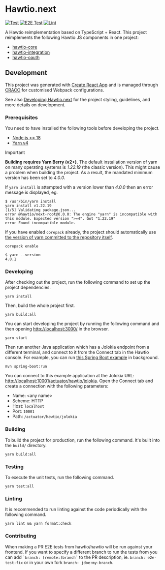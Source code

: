 # Hawtio.next

[![Test](https://github.com/hawtio/hawtio-next/actions/workflows/test.yml/badge.svg?branch=1.0.x)](https://github.com/hawtio/hawtio-next/actions/workflows/test.yml)
[![E2E Test](https://github.com/hawtio/hawtio-next/actions/workflows/e2e-test.yml/badge.svg?branch=1.0.x)](https://github.com/hawtio/hawtio-next/actions/workflows/e2e-test.yml)
[![Lint](https://github.com/hawtio/hawtio-next/actions/workflows/lint.yml/badge.svg?branch=1.0.x)](https://github.com/hawtio/hawtio-next/actions/workflows/lint.yml)

A Hawtio reimplementation based on TypeScript + React.
This project reimplements the following Hawtio JS components in one project:

- [hawtio-core](https://github.com/hawtio/hawtio-core)
- [hawtio-integration](https://github.com/hawtio/hawtio-integration)
- [hawtio-oauth](https://github.com/hawtio/hawtio-oauth)

## Development

This project was generated with [Create React App](https://create-react-app.dev/) and is managed through [CRACO](https://craco.js.org/) for customised Webpack configurations.

See also [Developing Hawtio.next](./docs/developing.md) for the project styling, guidelines, and more details on development.

### Prerequisites

You need to have installed the following tools before developing the project.

- [Node.js >= 18](https://nodejs.org/en/)
- [Yarn v4](https://yarnpkg.com/getting-started/install)

<!-- prettier-ignore -->
> [!IMPORTANT]
> **Building requires Yarn Berry (v2+).**
> The default installation version of yarn on many operating systems is _1.22.19_ (the classic version). This might cause a problem when building the project. As a result, the mandated minimum version has been set to _4.0.0_.
>
> If `yarn install` is attempted with a version lower than _4.0.0_ then an error message is displayed, eg.
>
> ```console
> $ /usr/bin/yarn install
> yarn install v1.22.19
> [1/5] Validating package.json...
> error @hawtio/next-root@0.0.0: The engine "yarn" is incompatible with this module. Expected version ">=4". Got "1.22.19"
> error Found incompatible module.
> ```
>
> If you have enabled `corepack` already, the project should automatically use [the version of yarn committed to the repository itself](.yarn/releases/yarn-4.0.1.cjs).
>
> ```console
> corepack enable
> ```
>
> ```console
> $ yarn --version
> 4.0.1
> ```

### Developing

After checking out the project, run the following command to set up the project dependencies.

```console
yarn install
```

Then, build the whole project first.

```console
yarn build:all
```

You can start developing the project by running the following command and then opening <http://localhost:3000/> in the browser.

```console
yarn start
```

Then run another Java application which has a Jolokia endpoint from a different terminal, and connect to it from the Connect tab in the Hawtio console. For example, you can run [this Spring Boot example](https://github.com/hawtio/hawtio/tree/main/examples/springboot) in background.

```console
mvn spring-boot:run
```

You can connect to this example application at the Jolokia URL: <http://localhost:10001/actuator/hawtio/jolokia>. Open the Connect tab and create a connection with the following parameters:

- Name: \<any name\>
- Scheme: HTTP
- Host: `localhost`
- Port: `10001`
- Path: `/actuator/hawtio/jolokia`

### Building

To build the project for production, run the following command. It's built into the `build/` directory.

```console
yarn build:all
```

### Testing

To execute the unit tests, run the following command.

```console
yarn test:all
```

### Linting

It is recommended to run linting against the code periodically with the following command.

```console
yarn lint && yarn format:check
```

### Contributing

When making a PR E2E tests from hawtio/hawtio will be run against your frontend.
If you want to specify a different branch to run the tests from you can add
`` `branch: [remote:]branch` `` to the PR description, ie. `branch: e2e-test-fix` or in your own fork `branch: jdoe:my-branch`.
